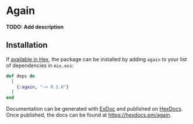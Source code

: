 # Again

**TODO: Add description**

## Installation

If [available in Hex](https://hex.pm/docs/publish), the package can be installed
by adding `again` to your list of dependencies in `mix.exs`:

```elixir
def deps do
  [
    {:again, "~> 0.1.0"}
  ]
end
```

Documentation can be generated with [ExDoc](https://github.com/elixir-lang/ex_doc)
and published on [HexDocs](https://hexdocs.pm). Once published, the docs can
be found at <https://hexdocs.pm/again>.

